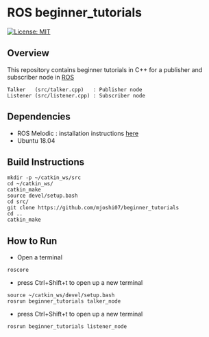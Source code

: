 # ROS beginner_tutorials

[![License: MIT](https://img.shields.io/badge/License-MIT-yellow.svg)](https://opensource.org/licenses/MIT)

## Overview
This repository contains beginner tutorials in C++ for a publisher and subscriber node in [ROS](http://wiki.ros.org/ROS/Tutorials/WritingPublisherSubscriber%28c%2B%2B%29)

```
Talker   (src/talker.cpp)   : Publisher node
Listener (src/listener.cpp) : Subscriber node
```

## Dependencies
* ROS Melodic : installation instructions [here](http://wiki.ros.org/melodic/Installation/Ubuntu)
* Ubuntu 18.04

## Build Instructions
```
mkdir -p ~/catkin_ws/src
cd ~/catkin_ws/
catkin_make
source devel/setup.bash
cd src/
git clone https://github.com/mjoshi07/beginner_tutorials
cd ..
catkin_make
```
## How to Run
* Open a terminal
```
roscore
```
* press Ctrl+Shift+t to open up a new terminal
```
source ~/catkin_ws/devel/setup.bash
rosrun beginner_tutorials talker_node
```
* press Ctrl+Shift+t to open up a new terminal
```
rosrun beginner_tutorials listener_node
```
